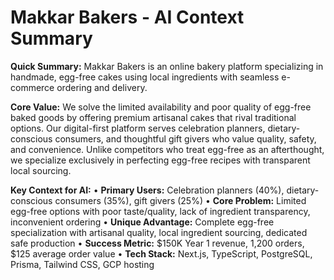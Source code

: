# Makkar Bakers - AI Context Summary

**Quick Summary:** Makkar Bakers is an online bakery platform specializing in handmade, egg-free cakes using local ingredients with seamless e-commerce ordering and delivery.

**Core Value:** We solve the limited availability and poor quality of egg-free baked goods by offering premium artisanal cakes that rival traditional options. Our digital-first platform serves celebration planners, dietary-conscious consumers, and thoughtful gift givers who value quality, safety, and convenience. Unlike competitors who treat egg-free as an afterthought, we specialize exclusively in perfecting egg-free recipes with transparent local sourcing.

**Key Context for AI:**
• **Primary Users:** Celebration planners (40%), dietary-conscious consumers (35%), gift givers (25%)
• **Core Problem:** Limited egg-free options with poor taste/quality, lack of ingredient transparency, inconvenient ordering
• **Unique Advantage:** Complete egg-free specialization with artisanal quality, local ingredient sourcing, dedicated safe production
• **Success Metric:** $150K Year 1 revenue, 1,200 orders, $125 average order value
• **Tech Stack:** Next.js, TypeScript, PostgreSQL, Prisma, Tailwind CSS, GCP hosting

